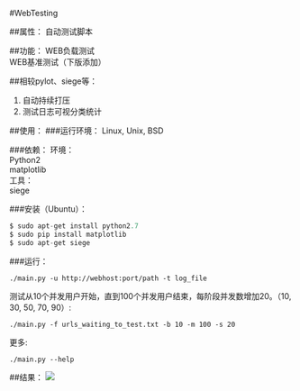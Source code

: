 #WebTesting

##属性：
自动测试脚本

##功能：
WEB负载测试  
WEB基准测试（下版添加）

##相较pylot、siege等：

1. 自动持续打压
2. 测试日志可视分类统计

##使用：
###运行环境：
Linux, Unix, BSD

###依赖：
环境：  
Python2  
matplotlib  
工具：  
siege  

###安装（Ubuntu）：
```python
$ sudo apt-get install python2.7
$ sudo pip install matplotlib
$ sudo apt-get siege
```

###运行：

    ./main.py -u http://webhost:port/path -t log_file

测试从10个并发用户开始，直到100个并发用户结束，每阶段并发数增加20。（10, 30, 50, 70, 90）:

    ./main.py -f urls_waiting_to_test.txt -b 10 -m 100 -s 20

更多:

    ./main.py --help

##结果：
![](https://cloud.githubusercontent.com/assets/2333186/6519475/79b8ea6c-c3ef-11e4-95c4-abfa78eb01e0.png)
